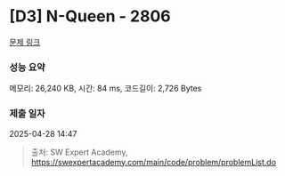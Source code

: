 # [D3] N-Queen - 2806 

[문제 링크](https://swexpertacademy.com/main/code/problem/problemDetail.do?contestProbId=AV7GKs06AU0DFAXB) 

### 성능 요약

메모리: 26,240 KB, 시간: 84 ms, 코드길이: 2,726 Bytes

### 제출 일자

2025-04-28 14:47



> 출처: SW Expert Academy, https://swexpertacademy.com/main/code/problem/problemList.do
